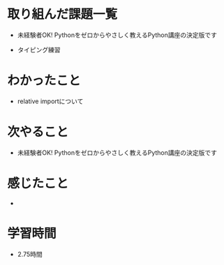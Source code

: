 # 取り組んだ課題一覧

- 未経験者OK! Pythonをゼロからやさしく教えるPython講座の決定版です

- タイピング練習

# わかったこと

- relative importについて

# 次やること

- 未経験者OK! Pythonをゼロからやさしく教えるPython講座の決定版です

# 感じたこと

- 

# 学習時間

- 2.75時間